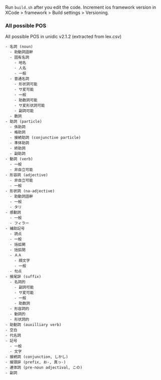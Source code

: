 Run `build.sh` after you edit the code.
Increment ios framework version in XCode > framework > Build settings > Versioning.


### All possible POS
All possible POS in unidic v2.1.2 (extracted from lex.csv)

```
- 名詞 (noun)
  - 助動詞語幹
  - 固有名詞
    - 地名
    - 人名
    - 一般
  - 普通名詞
    - 形状詞可能
    - サ変可能
    - 一般
    - 助数詞可能
    - サ変形状詞可能
    - 副詞可能
  - 数詞
- 助詞 (particle)
  - 係助詞
  - 格助詞
  - 接続助詞 (conjunctive particle)
  - 準体助詞
  - 終助詞
  - 副助詞
- 動詞 (verb)
  - 一般
  - 非自立可能
- 形容詞 (adjective)
  - 非自立可能
  - 一般
- 形状詞 (na-adjective)
  - 助動詞語幹
  - 一般
  - タリ
- 感動詞
  - 一般
  - フィラー
- 補助記号
  - 読点
  - 一般
  - 括弧開
  - 括弧閉
  - ＡＡ
    - 顔文字
    - 一般
  - 句点
- 接尾辞 (suffix)
  - 名詞的
    - 副詞可能
    - サ変可能
    - 一般
    - 助数詞
  - 形容詞的
  - 動詞的
  - 形状詞的
- 助動詞 (auxilliary verb)
- 空白
- 代名詞
- 記号
  - 一般
  - 文字
- 接続詞 (conjunction, しかし)
- 接頭辞 (prefix, お-, 真っ-)
- 連体詞 (pre-noun adjectival, この)
- 副詞
```